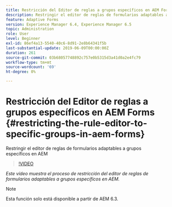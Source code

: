```yaml
---
title: Restricción del Editor de reglas a grupos específicos en AEM Forms
description: Restringir el editor de reglas de formularios adaptables a grupos específicos en AEM
feature: Adaptive Forms
version: Experience Manager 6.4, Experience Manager 6.5
topic: Administration
role: User
level: Beginner
exl-id: 86ef4a13-5540-40c6-8d91-2e8b64341f5b
last-substantial-update: 2019-06-09T00:00:00Z
duration: 261
source-git-commit: 03b68057748892c757e0b5315d3a41d0a2e4fc79
workflow-type: tm+mt
source-wordcount: '69'
ht-degree: 0%

---
```


# Restricción del Editor de reglas a grupos específicos en AEM Forms {#restricting-the-rule-editor-to-specific-groups-in-aem-forms}

Restringir el editor de reglas de formularios adaptables a grupos específicos en AEM

>[!VIDEO](https://video.tv.adobe.com/v/19470?quality=12&learn=on)

*Este vídeo muestra el proceso de restricción del editor de reglas de formularios adaptables a grupos específicos en AEM.*

>[!NOTE]
>
>Esta función solo está disponible a partir de AEM 6.3.

